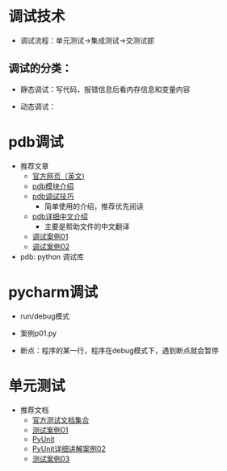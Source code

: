 # 调试技术
- 调试流程：单元测试->集成测试->交测试部
## 调试的分类：
- 静态调试：写代码，报错信息后看内存信息和变量内容

- 动态调试：
# pdb调试
- 推荐文章
   - [官方网页（英文)](https://docs.python.org/2/library/pdb.html)
   - [pdb模块介绍](http://blog.csdn.net/carolzhang8406/article/details/6923997)
   - [pdb调试技巧](https://www.ibm.com/developerworks/cn/linux/l-cn-pythondebugger/)
        - 简单使用的介绍，推荐优先阅读
   - [pdb详细中文介绍](http://blog.csdn.net/wyb_009/article/details/8896744)
        - 主要是帮助文件的中文翻译
   - [调试案例01](https://www.cnblogs.com/dkblog/archive/2010/12/07/1980682.html)
   - [调试案例02](http://python.jobbole.com/81184/)
- pdb: python 调试库    

# pycharm调试
- run/debug模式 
- 案例p01.py   
    
- 断点：程序的某一行，程序在debug模式下，遇到断点就会暂停
    
# 单元测试
- 推荐文档
   - [官方测试文档集合](https://wiki.python.org/moin/PythonTestingToolsTaxonomy)
   - [测试案例01](http://blog.csdn.net/a542551042/article/details/46696635)
   - [PyUnit](https://wiki.python.org/moin/PyUnit)
   - [PyUnit详细讲解案例02](http://www.jb51.net/article/64119.htm)
   - [测试案例03](https://www.cnblogs.com/iamjqy/p/7155315.html) 